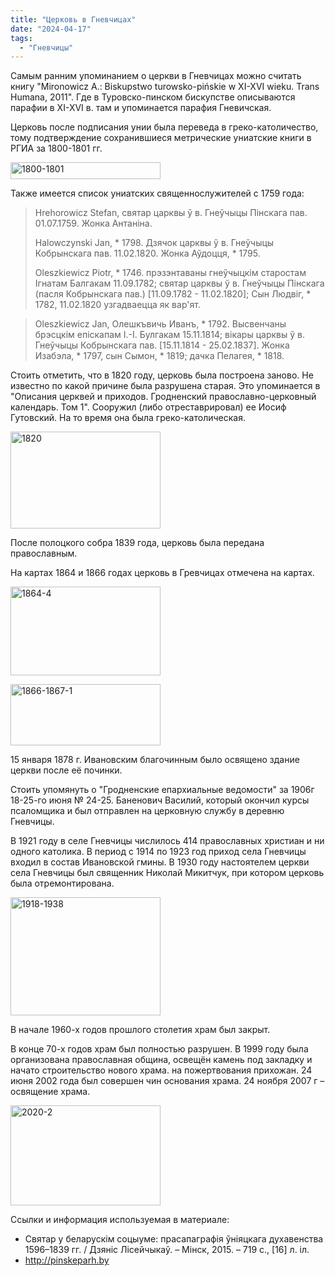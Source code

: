 ```yaml
---
title: "Церковь в Гневчицах"
date: "2024-04-17"
tags: 
  - "Гневчицы"
---
```


Самым ранним упоминанием о церкви в Гневчицах можно считать книгу "Mironowicz A.: Biskupstwo turowsko-pińskie w XI-XVI wieku. Trans Humana, 2011". Где в Туровско-пинском бискупстве описываются парафии в XI-XVI в. там и упоминается парафия Гневичская.

Церковь после подписания унии была переведа в греко-католичество, тому подтверждение сохранившиеся метрические униатские книги в РГИА за 1800-1801 гг.

<a data-flickr-embed="true" href="https://www.flickr.com/photos/98644112@N04/53659899633/in/dateposted-public/" title="1800-1801"><img src="https://live.staticflickr.com/65535/53659899633_c349042c0f_m.jpg" width="240" height="27" alt="1800-1801"/></a><script async src="//embedr.flickr.com/assets/client-code.js" charset="utf-8"></script>

Также имеется список униатских священнослужителей с 1759 года:

> Hrehorowicz Stefan, святар царквы ў в. Гнеўчыцы Пiнскага пав. 01.07.1759. Жонка Антанiна.
> 
> Halowczynski Jan, \* 1798. Дзячок царквы ў в. Гнеўчыцы Кобрынскага пав. 11.02.1820. Жонка Аўдоцця, \* 1795.
> 
> Oleszkiewicz Piotr, \* 1746. прэзэнтаваны гнеўчыцкiм старостам Iгнатам Балгакам 11.09.1782; святар царквы ў в. Гнеўчыцы Пiнскага (пасля Кобрынскага пав.) \[11.09.1782 - 11.02.1820\]; Сын Людвiг, \* 1782, 11.02.1820 узгадваецца як вар'ят.

> Oleszkiewicz Jan, Олешкъвичь Иванъ, \* 1792. Высвенчаны брэсцкiм епiскапам I.-I. Булгакам 15.11.1814; вiкары царквы ў в. Гнеўчыцы Кобрынскага пав. \[15.11.1814 - 25.02.1837\]. Жонка Изабэла, \* 1797, сын Сымон, \* 1819; дачка Пелагея, \* 1818.

Стоить отметить, что в 1820 году, церковь была построена заново. Не известно по какой причине была разрушена старая. Это упоминается в "Описания церквей и приходов. Гродненский православно-церковный календарь. Том 1". Сооружил (либо отреставрировал) ее Иосиф Гутовский. На то время она была греко-католическая.

<a data-flickr-embed="true" href="https://www.flickr.com/photos/98644112@N04/53658812722/in/dateposted-public/" title="1820"><img src="https://live.staticflickr.com/65535/53658812722_17bfe4590b_m.jpg" width="240" height="155" alt="1820"/></a><script async src="//embedr.flickr.com/assets/client-code.js" charset="utf-8"></script>

После полоцкого собра 1839 года, церковь была передана православным.

На картах 1864 и 1866 годах церковь в Гревчицах отмечена на картах.

<a data-flickr-embed="true" href="https://www.flickr.com/photos/98644112@N04/53658812867/in/dateposted-public/" title="1864-4"><img src="https://live.staticflickr.com/65535/53658812867_571f5fb9d8_m.jpg" width="240" height="142" alt="1864-4"/></a><script async src="//embedr.flickr.com/assets/client-code.js" charset="utf-8"></script>

<a data-flickr-embed="true" href="https://www.flickr.com/photos/98644112@N04/53658813017/in/dateposted-public/" title="1866-1867-1"><img src="https://live.staticflickr.com/65535/53658813017_c0ed6e3cdd_m.jpg" width="240" height="98" alt="1866-1867-1"/></a><script async src="//embedr.flickr.com/assets/client-code.js" charset="utf-8"></script>

15 января 1878 г. Ивановским благочинным было освящено здание церкви после её починки.

Стоить упомянуть о "Гродненские епархиальные ведомости" за 1906г 18-25-го июня № 24-25. Баненович Василий, который окончил курсы псаломщика и был отправлен на церковную службу в деревню Гневчицы.

В 1921 году в селе Гневчицы числилось 414 православных христиан и ни одного католика. В период с 1914 по 1923 год приход села Гневчицы входил в состав Ивановской гмины. В 1930 году настоятелем церкви села Гневчицы был священник Николай Микитчук, при котором церковь была отремонтирована.

<a data-flickr-embed="true" href="https://www.flickr.com/photos/98644112@N04/53659900328/in/dateposted-public/" title="1918-1938"><img src="https://live.staticflickr.com/65535/53659900328_643f404a62_m.jpg" width="240" height="189" alt="1918-1938"/></a><script async src="//embedr.flickr.com/assets/client-code.js" charset="utf-8"></script>

В начале 1960-х годов прошлого столетия храм был закрыт.

В конце 70-х годов храм был полностью разрушен. В 1999 году была организована православная община, освещён камень под закладку и начато строительство нового храма. на пожертвования прихожан. 24 июня 2002 года был совершен чин основания храма. 24 ноября 2007 г – освящение храма.

<a data-flickr-embed="true" href="https://www.flickr.com/photos/98644112@N04/53660033949/in/dateposted-public/" title="2020-2"><img src="https://live.staticflickr.com/65535/53660033949_f25b61a53a_m.jpg" width="240" height="160" alt="2020-2"/></a><script async src="//embedr.flickr.com/assets/client-code.js" charset="utf-8"></script>

Ссылки и информация используемая в материале:

- Святар у беларускім соцыуме: прасапаграфія ўніяцкага духавенства 1596–1839 гг. / Дзяніс Лісейчыкаў. – Мінск, 2015. – 719 с., \[16\] л. іл.
- http://pinskeparh.by
